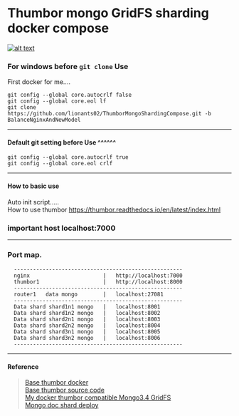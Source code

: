 # Thumbor mongo GridFS sharding docker compose  
[![alt text](https://image.ibb.co/jVkN3k/indock_newmodel.png)](https://ibb.co/gXHD9Q)  
### For windows before `git clone` Use  

First docker for me....

```
git config --global core.autocrlf false
git config --global core.eol lf
git clone https://github.com/lionants02/ThumborMongoShardingCompose.git -b BalanceNginxAndNewModel
```
---
#### Default git setting before Use ^^^^^^
```
git config --global core.autocrlf true
git config --global core.eol crlf
```
---
#### How to basic use  
Auto init script.....  
How to use thumbor https://thumbor.readthedocs.io/en/latest/index.html
### important host localhost:7000
---
### Port map.
```
  -----------------------------------------------------
  nginx                       |   http://localhost:7000
  thumbor1                    |   http://localhost:8000
  -----------------------------------------------------
  router1   data mongo        |   localhost:27081
  -----------------------------------------------------
  Data shard shard1n1 mongo   |   localhost:8001
  Data shard shard1n2 mongo   |   localhost:8002
  Data shard shard2n1 mongo   |   localhost:8003
  Data shard shard2n2 mongo   |   localhost:8004
  Data shard shard3n1 mongo   |   localhost:8005
  Data shard shard3n2 mongo   |   localhost:8006
  -----------------------------------------------------
```
---
#### Reference
> [Base thumbor docker](https://github.com/APSL/docker-thumbor)  
> [Base thumbor source code](https://github.com/thumbor/thumbor)  
> [My docker thumbor compatible Mongo3.4 GridFS](https://github.com/lionants02/ThumborMongoDocker)  
> [Mongo doc shard deploy](https://docs.mongodb.com/manual/tutorial/deploy-shard-cluster/)  
